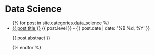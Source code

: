 # Data Science

<ul>
  {% for post in site.categories.data_science %}
    <li>
      <a href="{{ post.url }}">{{ post.title }}</a> {{ post.level }} - {{ post.date | date: '%B %d, %Y' }}
      <p>{{ post.abstract }}</p>
    </li>
  {% endfor %}
</ul>
